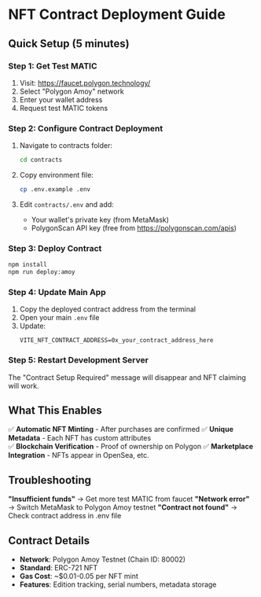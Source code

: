 # NFT Contract Deployment Guide

## Quick Setup (5 minutes)

### Step 1: Get Test MATIC
1. Visit: https://faucet.polygon.technology/
2. Select "Polygon Amoy" network
3. Enter your wallet address
4. Request test MATIC tokens

### Step 2: Configure Contract Deployment
1. Navigate to contracts folder:
   ```bash
   cd contracts
   ```

2. Copy environment file:
   ```bash
   cp .env.example .env
   ```

3. Edit `contracts/.env` and add:
   - Your wallet's private key (from MetaMask)
   - PolygonScan API key (free from https://polygonscan.com/apis)

### Step 3: Deploy Contract
```bash
npm install
npm run deploy:amoy
```

### Step 4: Update Main App
1. Copy the deployed contract address from the terminal
2. Open your main `.env` file
3. Update:
   ```
   VITE_NFT_CONTRACT_ADDRESS=0x_your_contract_address_here
   ```

### Step 5: Restart Development Server
The "Contract Setup Required" message will disappear and NFT claiming will work.

## What This Enables

✅ **Automatic NFT Minting** - After purchases are confirmed
✅ **Unique Metadata** - Each NFT has custom attributes  
✅ **Blockchain Verification** - Proof of ownership on Polygon
✅ **Marketplace Integration** - NFTs appear in OpenSea, etc.

## Troubleshooting

**"Insufficient funds"** → Get more test MATIC from faucet
**"Network error"** → Switch MetaMask to Polygon Amoy testnet
**"Contract not found"** → Check contract address in .env file

## Contract Details
- **Network**: Polygon Amoy Testnet (Chain ID: 80002)
- **Standard**: ERC-721 NFT
- **Gas Cost**: ~$0.01-0.05 per NFT mint
- **Features**: Edition tracking, serial numbers, metadata storage